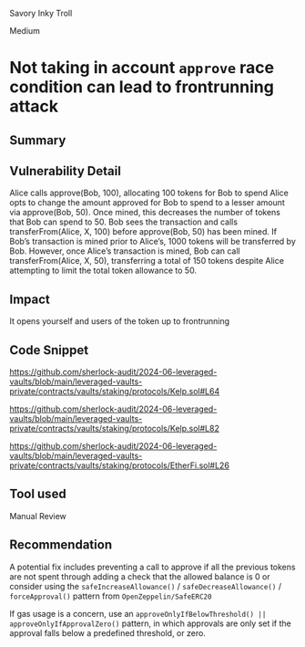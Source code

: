 Savory Inky Troll

Medium

# Not taking in account `approve` race condition can lead to frontrunning attack

## Summary

## Vulnerability Detail
Alice calls approve(Bob, 100), allocating 100 tokens for Bob to spend
Alice opts to change the amount approved for Bob to spend to a lesser amount via approve(Bob, 50). Once mined, this decreases the number of tokens that Bob can spend to 50.
Bob sees the transaction and calls transferFrom(Alice, X, 100) before approve(Bob, 50) has been mined.
If Bob’s transaction is mined prior to Alice’s, 1000 tokens will be transferred by Bob.
However, once Alice’s transaction is mined, Bob can call transferFrom(Alice, X, 50), transferring a total of 150 tokens despite Alice attempting to limit the total token allowance to 50.

## Impact
It opens yourself and users of the token up to frontrunning

## Code Snippet
https://github.com/sherlock-audit/2024-06-leveraged-vaults/blob/main/leveraged-vaults-private/contracts/vaults/staking/protocols/Kelp.sol#L64

https://github.com/sherlock-audit/2024-06-leveraged-vaults/blob/main/leveraged-vaults-private/contracts/vaults/staking/protocols/Kelp.sol#L82

https://github.com/sherlock-audit/2024-06-leveraged-vaults/blob/main/leveraged-vaults-private/contracts/vaults/staking/protocols/EtherFi.sol#L26
## Tool used

Manual Review

## Recommendation
A potential fix includes preventing a call to approve if all the previous tokens are not spent through adding a check that the allowed balance is 0 or consider using the `safeIncreaseAllowance()` / `safeDecreaseAllowance()` / `forceApproval()` pattern from `OpenZeppelin/SafeERC20`

If gas usage is a concern,  use an `approveOnlyIfBelowThreshold() || approveOnlyIfApprovalZero()` pattern, in which approvals are only set if the approval falls below a predefined threshold, or zero. 